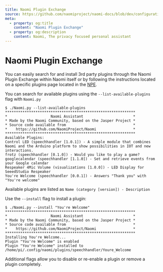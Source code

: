 ```yaml
---
title: Naomi Plugin Exchange
source: https://github.com/naomiproject/naomi-docs/blob/dev/configuration/npe.md
meta:
  - property: og:title
    content: "Naomi Plugin Exchange"
  - property: og:description
    content: Naomi, The privacy focused personal assistant
---
```


# Naomi Plugin Exchange

You can easily search for and install 3rd party plugins through the Naomi Plugin Exchange within Naomi itself or by following the instructions located on a specific plugins page located in the [NPE](/plugins/).

You can search for available plugins using the `--list-available-plugins` flag with `Naomi.py`

```terminal
$ ./Naomi.py --list-available-plugins
************************************************************
*                    Naomi Assistant                       *
* Made by the Naomi Community, based on the Jasper Project *
* Source code available from                               *
*    https://github.com/NaomiProject/Naomi                 *
************************************************************
Available Plugins:
Control LED (speechhandler [1.0.1]) - A simple module that combines Naomi and the Arduino platform to show possibilities in IOT and new interactions.
frotz (speechhandler [0.1.0]) - Would you like to play a game?
googlecalendar (speechhandler [1.1.0]) - Set and retrieve events from your Google calendar
Respeaker 4Mic Volume (visualizations [1.0.0]) - LED Display for SeeedStudio Respeaker
You're Welcome (speechhandler [0.0.1]) - Answers "Thank you" with "You're welcome"
```
Available plugins are listed as `Name (category [version]) - Description`

Use the `--install` flag to install a plugin:

```terminal
$ ./Naomi.py --install "You're Welcome"
************************************************************
*                    Naomi Assistant                       *
* Made by the Naomi Community, based on the Jasper Project *
* Source code available from                               *
*    https://github.com/NaomiProject/Naomi                 *
************************************************************
Installing You're Welcome...
Plugin "You're Welcome" is enabled
Plugin "You're Welcome" installed to /home/pi/.config/naomi/plugins/speechhandler/Youre_Welcome
```

Additional flags allow you to disable or re-enable a plugin or remove a plugin completely.

<DocPreviousVersions/>
<EditPageLink/>
